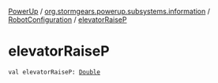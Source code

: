 [PowerUp](../../index.md) / [org.stormgears.powerup.subsystems.information](../index.md) / [RobotConfiguration](index.md) / [elevatorRaiseP](./elevator-raise-p.md)

# elevatorRaiseP

`val elevatorRaiseP: `[`Double`](https://kotlinlang.org/api/latest/jvm/stdlib/kotlin/-double/index.html)